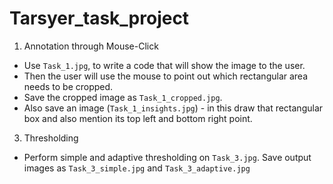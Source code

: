 # Tarsyer_task_project
1) Annotation through Mouse-Click

- Use `Task_1.jpg`, to write a code that will show the image to the user.
- Then the user will use the mouse to point out which rectangular area needs to be cropped.
- Save the cropped image as `Task_1_cropped.jpg`.
- Also save an image (`Task_1_insights.jpg`) - in this draw that rectangular box and also mention its top left and bottom right point.


3) Thresholding

- Perform simple and adaptive thresholding on `Task_3.jpg`. Save output images as `Task_3_simple.jpg` and `Task_3_adaptive.jpg`
